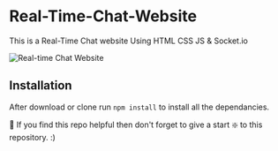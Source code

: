# Real-Time-Chat-Website
This is a Real-Time Chat website Using HTML CSS JS &amp; Socket.io

![Real-time Chat Website](?raw=true)


## Installation 
After download or clone run `npm install` to install all the dependancies.

🙏 If you find this repo helpful then don't forget to give a start ❇️ to this repository. :)
